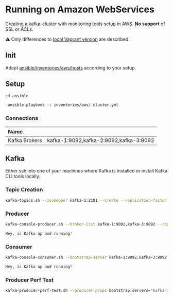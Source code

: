 # Running on Amazon WebServices

Creating a kafka-cluster with monitoring tools setup in [AWS](https://aws.amazon.com). **No support** of SSL or ACLs.

:warning: Only differences to [local Vagrant version](README.md) are described.

## Init

Adapt [ansible/inventories/aws/hosts](ansible/inventories/aws/hosts) according to your setup.

## Setup

```bash
cd ansible

 ansible-playbook -i inventories/aws/ cluster.yml
```

### Connections

| Name |  |
|:-- |:-- |
|Kafka Brokers|kafka-1:9092,kafka-2:9092,kafka-3:9092|


## Kafka

Either ssh into one of your machines where Kafka is installed or install Kafka CLI tools locally.

### Topic Creation

```bash
kafka-topics.sh --zookeeper kafka-1:2181 --create --replication-factor 1 --partitions 4 --topic sample
```

### Producer

```bash
kafka-console-producer.sh --broker-list kafka-1:9092,kafka-3:9092 --topic sample

Hey, is Kafka up and running?
```

### Consumer

```bash
kafka-console-consumer.sh --bootstrap-server kafka-1:9092,kafka-3:9092 --topic sample --from-beginning

Hey, is Kafka up and running?
```

### Producer Perf Test

```bash
kafka-producer-perf-test.sh --producer-props bootstrap.servers="kafka-1:9092,kafka-2:9092,kafka-3:9092" --topic sample --num-records 2000 --throughput 100 --record-size 256

```
